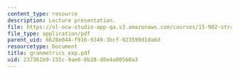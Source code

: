 ```yaml
---
content_type: resource
description: Lecture presentation.
file: https://ol-ocw-studio-app-qa.s3.amazonaws.com/courses/15-902-strategic-management-i-fall-2006/237361b9155c9ae60b28d8e4a00560a3_granmetrics_exp.pdf
file_type: application/pdf
parent_uid: 6628e044-f916-9349-3bcf-923599d1da6d
resourcetype: Document
title: granmetrics_exp.pdf
uid: 237361b9-155c-9ae6-0b28-d8e4a00560a3
---
```

